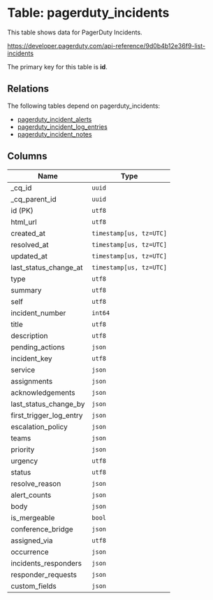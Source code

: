 # Table: pagerduty_incidents

This table shows data for PagerDuty Incidents.

https://developer.pagerduty.com/api-reference/9d0b4b12e36f9-list-incidents

The primary key for this table is **id**.

## Relations

The following tables depend on pagerduty_incidents:
  - [pagerduty_incident_alerts](pagerduty_incident_alerts)
  - [pagerduty_incident_log_entries](pagerduty_incident_log_entries)
  - [pagerduty_incident_notes](pagerduty_incident_notes)

## Columns

| Name          | Type          |
| ------------- | ------------- |
|_cq_id|`uuid`|
|_cq_parent_id|`uuid`|
|id (PK)|`utf8`|
|html_url|`utf8`|
|created_at|`timestamp[us, tz=UTC]`|
|resolved_at|`timestamp[us, tz=UTC]`|
|updated_at|`timestamp[us, tz=UTC]`|
|last_status_change_at|`timestamp[us, tz=UTC]`|
|type|`utf8`|
|summary|`utf8`|
|self|`utf8`|
|incident_number|`int64`|
|title|`utf8`|
|description|`utf8`|
|pending_actions|`json`|
|incident_key|`utf8`|
|service|`json`|
|assignments|`json`|
|acknowledgements|`json`|
|last_status_change_by|`json`|
|first_trigger_log_entry|`json`|
|escalation_policy|`json`|
|teams|`json`|
|priority|`json`|
|urgency|`utf8`|
|status|`utf8`|
|resolve_reason|`json`|
|alert_counts|`json`|
|body|`json`|
|is_mergeable|`bool`|
|conference_bridge|`json`|
|assigned_via|`utf8`|
|occurrence|`json`|
|incidents_responders|`json`|
|responder_requests|`json`|
|custom_fields|`json`|